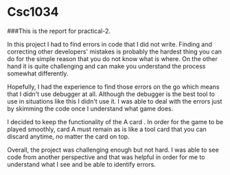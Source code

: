 # Csc1034
###This is the report for practical-2.
<p>
Ιn this project I had to find errors in code that I did not write. 
Finding and correcting other developers' mistakes is probably the hardest thing you can do for the simple reason that you do not know what is where.
On the other hand it is quite challenging and can make you understand the process somewhat differently.
</p>

<p>
Hopefully, I had the experience to find those errors on the go which means that I didn't use debugger at all.
Although the debugger is the best tool to use in situations like this I didn't use it.
I was able to deal with the errors just by skimming the code once I understand  what game does. 
</p>

<p>
I decided to keep the functionality of the A card . In order for the game to be played smoothly, card A must remain as is like a tool card that you can discard anytime, no matter the card on top.
</p>

<p>
Overall, the project was challenging enough but not hard.
I was able to see code from another perspective and that was helpful 
in order for me to understand what I see and be able to identify errors.
</p>